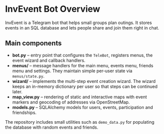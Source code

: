 # InvEvent Bot Overview

InvEvent is a Telegram bot that helps small groups plan outings. It stores events
in an SQL database and lets people share and join them right in chat.

Main components
---------------
* **bot.py** – entry point that configures the `TeleBot`, registers menus, the
  event wizard and callback handlers.
* **menus/** – message handlers for the main menu, events menu, friends menu and
  settings. They maintain simple per-user state via `menus/state.py`.
* **wizard/** – implements the multi-step event creation wizard. The wizard keeps
  an in-memory dictionary per user so that steps can be continued later.
* **map_view.py** – rendering of static and interactive maps with event markers
  and geocoding of addresses via OpenStreetMap.
* **models.py** – SQLAlchemy models for users, events, participation and
  friendships.

The repository includes small utilities such as `demo_data.py` for populating the
database with random events and friends.
